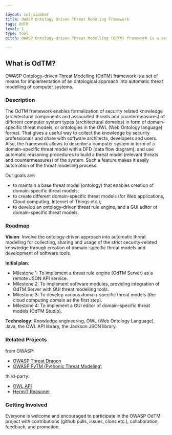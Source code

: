 ```yaml
---

layout: col-sidebar
title: OWASP Ontology Driven Threat Modeling Framework
tags: OdTM
level: 1
type: tool
pitch: OWASP Ontology-driven Threat Modelling (OdTM) framework is a set of means for implementation of an ontological approach into automatic threat modelling of computer systems.

---
```


## What is OdTM?

OWASP Ontology-driven Threat Modelling (OdTM) framework is a set of means for implementation of 
an ontological approach into automatic threat modelling of computer systems.


### Description

The OdTM framework enables formalization of security related knowledge (architectural components and associated threats and countermeasures)
of different computer system types (architectural domains) in form of domain-specific threat models, or ontologies in the OWL (Web Ontology language) format.
That gives a useful way to collect the knowledge by security professionals and share with software architects, developers and users.
Also, the framework allows to describe a computer system in term of a domain-specific threat model with a DFD (data flow diagram), 
and use automatic reasoning procedures to build a threat model (relevant threats and countermeasures) of the system. 
Such a feature makes it easily automation of the threat modelling process.

Our goals are: 
* to maintain a base threat model (ontology) that enables creation of domain-specific threat models;
* to create different domain-specific threat models (for Web applications, Cloud computing, Internet of Things etc.);
* to develop an ontology-driven threat rule engine, and a GUI editor of domain-specific threat models.

### Roadmap

**Vision**: Involve the ontology-driven approach into automatic threat modelling for collecting, 
sharing and usage of the strict security-related knowledge through creation of domain-specific threat models and development of software tools.

**Initial plan**:
* Milestone 1: To implement a threat rule engine (OdTM Server) as a remote JSON API service.
* Milestone 2: To implement software modules, providing integration of OdTM Server with GUI threat modelling tools.
* Milestone 3: To develop various domain-specific threat models (the cloud computing domain as the first step).
* Milestone 4: To implement a GUI editor of domain-specific threat models (OdTM Studio).

**Technology**: Knowledge engineering, OWL (Web Ontology Language), Java, the OWL API library, the Jackson JSON library.

### Related Projects

from OWASP:
* [OWASP Threat Dragon](https://owasp.org/www-project-threat-dragon/)
* [OWASP PyTM (Pythonic Threat Modeling)](https://owasp.org/www-project-pytm/)

third-party:
* [OWL API](https://github.com/owlcs/owlapi)
* [HermiT Reasoner](http://www.hermit-reasoner.com/)

### Getting Involved

Everyone is welcome and encouraged to participate in the OWASP OdTM project with contributions 
(github pulls, issues, clons etc.), collaboration, feedback, and promotion.
